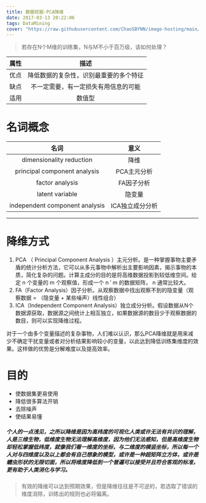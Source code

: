 ```yaml
---
title: 数据挖掘-PCA降维
date: 2017-03-13 20:22:06
tags: DataMining
cover: "https://raw.githubusercontent.com/ChaoSBYNN/image-hosting/main/program/datamining.jpeg"
---
```


> 若存在N个M维的训练集，N与M不小于百万级，该如何处理？

|属性|描述|
|:---:|:---:|
|优点|降低数据的复杂性，识别最重要的多个特征|
|缺点|不一定需要，有一定损失有用信息的可能|
|适用|数值型|

# 名词概念

|名词|意义|
|:---:|:---:|
|dimensionality reduction|降维|
|principal component analysis|PCA主元分析|
|factor analysis|FA因子分析|
|latent variable|隐变量|
|independent component analysis|ICA独立成分分析|

-------

# 降维方式

1.  PCA （ Principal Component Analysis ）主元分析。是一种掌握事物主要矛盾的统计分析方法，它可以从多元事物中解析出主要影响因素，揭示事物的本质，简化复杂的问题。计算主成分的目的是将高维数据投影到较低维空间。给定 n 个变量的 m 个观察值，形成一个 n ′ m 的数据矩阵， n 通常比较大。
2.  FA（Factor Analysis）因子分析。从观察数据中找出观察不到的隐变量（观察数据 = （隐变量 + 某些噪声）线性组合）
3.  ICA（Independent Component Analysis）独立成分分析。假设数据从N个数据源获取，数据源之间统计上相互独立，如果数据源的数目少于观察数据的数目，则可以实现降维过程。

对于一个由多个变量描述的复杂事物，人们难以认识，那么PCA降维就是用来减少不确定干扰变量或者对分析结果影响较小的变量，以此达到降低训练集维度的效果。这样做的优势是分解难度以及提高效率。

# 目的

* 使数据集更易使用
* 降低很多算法开销
* 去除噪声
* 使结果易懂

##### 个人的一点浅见，之所以降维是因为高纬度的可视化人类或许无法有共识的理解，人是三维生物，低维度生物无法理解高维度，因为他们无法感知，但是高维度生物却轻松掌握低纬度，就像我们看一维度的坐标，与二维度的横竖坐标，所以每一个人对与四维度以及以上都会有自己想象的模型，或许是一种超矩阵立方体，或许是蠕虫形状的无限切面，所以将维度降低到一个普遍可以接受并且符合客观的标准，更有助于人类消化与学习。

> 有效的降维可以达到预期效果，但是降维往往是不可逆的，若选取了错误的维度消除，训练出的规则也必将偏离。


